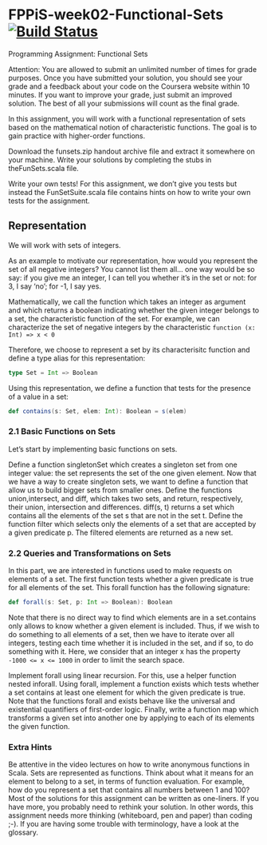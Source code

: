 # FPPiS-week02-Functional-Sets [![Build Status](https://travis-ci.org/christiangda/FPPiS-week02-Functional-Sets.png)](https://travis-ci.org/christiangda/FPPiS-week02-Functional-Sets)

Programming Assignment: Functional Sets

Attention: You are allowed to submit an unlimited number of times for grade
purposes. Once you have submitted your solution, you should see your grade and a
feedback about your code on the Coursera website within 10 minutes. If you want
to improve your grade, just submit an improved solution. The best of all your
submissions will count as the final grade.

In this assignment, you will work with a functional representation of sets
based on the mathematical notion of characteristic functions. The goal is to
gain practice with higher-order functions.

Download the funsets.zip handout archive file and extract it somewhere on your
machine. Write your solutions by completing the stubs in theFunSets.scala file.

Write your own tests! For this assignment, we don’t give you tests but instead
the FunSetSuite.scala file contains hints on how to write your own tests for
the assignment.

## Representation

We will work with sets of integers.

As an example to motivate our representation, how would you represent the set of
all negative integers? You cannot list them all… one way would be so say: if you
give me an integer, I can tell you whether it’s in the set or not: for 3,
I say ‘no’; for -1, I say yes.

Mathematically, we call the function which takes an integer as argument and
which returns a boolean indicating whether the given integer belongs to a set,
the characteristic function of the set. For example, we can characterize the
set of negative integers by the characteristic `function (x: Int) => x < 0`

Therefore, we choose to represent a set by its characterisitc function and
define a type alias for this representation:

```scala
type Set = Int => Boolean
```

Using this representation, we define a function that tests for the presence of
a value in a set:


```scala
def contains(s: Set, elem: Int): Boolean = s(elem)
```

### 2.1 Basic Functions on Sets

Let’s start by implementing basic functions on sets.

Define a function singletonSet which creates a singleton set from one integer
value: the set represents the set of the one given element. Now that we have a
way to create singleton sets, we want to define a function that allow us to
build bigger sets from smaller ones.
Define the functions union,intersect, and diff, which takes two sets, and
return, respectively, their union, intersection and differences. diff(s, t)
returns a set which contains all the elements of the set s that are not in
the set t.
Define the function filter which selects only the elements of a set that are
accepted by a given predicate p. The filtered elements are returned as a
new set.

### 2.2 Queries and Transformations on Sets

In this part, we are interested in functions used to make requests on elements
of a set. The first function tests whether a given predicate is true for all
elements of the set. This forall function has the following signature:

```scala
def forall(s: Set, p: Int => Boolean): Boolean
```

Note that there is no direct way to find which elements are in a set.contains
only allows to know whether a given element is included. Thus, if we wish to do
something to all elements of a set, then we have to iterate over all integers,
testing each time whether it is included in the set, and if so, to do something
with it. Here, we consider that an integer x has the property
`-1000 <= x <= 1000` in order to limit the search space.

Implement forall using linear recursion. For this, use a helper function nested
inforall.
Using forall, implement a function exists which tests whether a set contains at
least one element for which the given predicate is true. Note that the functions
forall and exists behave like the universal and existential quantifiers of
first-order logic.
Finally, write a function map which transforms a given set into another one by
applying to each of its elements the given function.

### Extra Hints

Be attentive in the video lectures on how to write anonymous functions in Scala.
Sets are represented as functions. Think about what it means for an element to
belong to a set, in terms of function evaluation. For example, how do you
represent a set that contains all numbers between 1 and 100?
Most of the solutions for this assignment can be written as one-liners. If you
have more, you probably need to rethink your solution. In other words, this
assignment needs more thinking (whiteboard, pen and paper) than coding ;-).
If you are having some trouble with terminology, have a look at the glossary.

